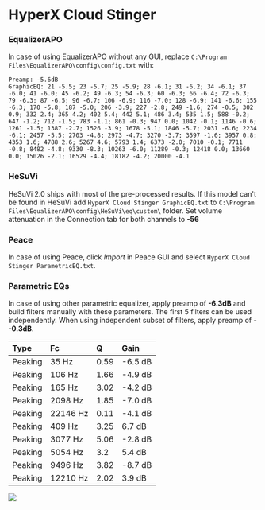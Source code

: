 # HyperX Cloud Stinger

### EqualizerAPO
In case of using EqualizerAPO without any GUI, replace `C:\Program Files\EqualizerAPO\config\config.txt`
with:
```
Preamp: -5.6dB
GraphicEQ: 21 -5.5; 23 -5.7; 25 -5.9; 28 -6.1; 31 -6.2; 34 -6.1; 37 -6.0; 41 -6.0; 45 -6.2; 49 -6.3; 54 -6.3; 60 -6.3; 66 -6.4; 72 -6.3; 79 -6.3; 87 -6.5; 96 -6.7; 106 -6.9; 116 -7.0; 128 -6.9; 141 -6.6; 155 -6.3; 170 -5.8; 187 -5.0; 206 -3.9; 227 -2.8; 249 -1.6; 274 -0.5; 302 0.9; 332 2.4; 365 4.2; 402 5.4; 442 5.1; 486 3.4; 535 1.5; 588 -0.2; 647 -1.2; 712 -1.5; 783 -1.1; 861 -0.3; 947 0.0; 1042 -0.1; 1146 -0.6; 1261 -1.5; 1387 -2.7; 1526 -3.9; 1678 -5.1; 1846 -5.7; 2031 -6.6; 2234 -6.1; 2457 -5.5; 2703 -4.8; 2973 -4.7; 3270 -3.7; 3597 -1.6; 3957 0.8; 4353 1.6; 4788 2.6; 5267 4.6; 5793 1.4; 6373 -2.0; 7010 -0.1; 7711 -0.8; 8482 -4.8; 9330 -8.3; 10263 -6.0; 11289 -0.3; 12418 0.0; 13660 0.0; 15026 -2.1; 16529 -4.4; 18182 -4.2; 20000 -4.1
```

### HeSuVi
HeSuVi 2.0 ships with most of the pre-processed results. If this model can't be found in HeSuVi add
`HyperX Cloud Stinger GraphicEQ.txt` to `C:\Program Files\EqualizerAPO\config\HeSuVi\eq\custom\` folder.
Set volume attenuation in the Connection tab for both channels to **-56**

### Peace
In case of using Peace, click *Import* in Peace GUI and select `HyperX Cloud Stinger ParametricEQ.txt`.

### Parametric EQs
In case of using other parametric equalizer, apply preamp of **-6.3dB** and build filters manually
with these parameters. The first 5 filters can be used independently.
When using independent subset of filters, apply preamp of **--0.3dB**.

| Type    | Fc       |    Q | Gain    |
|:--------|:---------|:-----|:--------|
| Peaking | 35 Hz    | 0.59 | -6.5 dB |
| Peaking | 106 Hz   | 1.66 | -4.9 dB |
| Peaking | 165 Hz   | 3.02 | -4.2 dB |
| Peaking | 2098 Hz  | 1.85 | -7.0 dB |
| Peaking | 22146 Hz | 0.11 | -4.1 dB |
| Peaking | 409 Hz   | 3.25 | 6.7 dB  |
| Peaking | 3077 Hz  | 5.06 | -2.8 dB |
| Peaking | 5054 Hz  | 3.2  | 5.4 dB  |
| Peaking | 9496 Hz  | 3.82 | -8.7 dB |
| Peaking | 12210 Hz | 2.02 | 3.9 dB  |

![](https://raw.githubusercontent.com/jaakkopasanen/AutoEq/master/results/rtings/rtings/HyperX%20Cloud%20Stinger/HyperX%20Cloud%20Stinger.png)